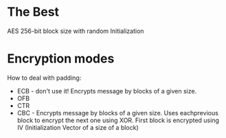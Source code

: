 #                 The Best

AES 256-bit block size with random Initialization 

#                 Encryption modes

How to deal with padding:
* ECB - don't use it! Encrypts message by blocks of a given size.
* OFB
* CTR
* CBC - Encrypts message by blocks of a given size. Uses eachprevious block to encrypt the next one using XOR. First block is encrypted using IV (Initialization Vector of a size of a block)